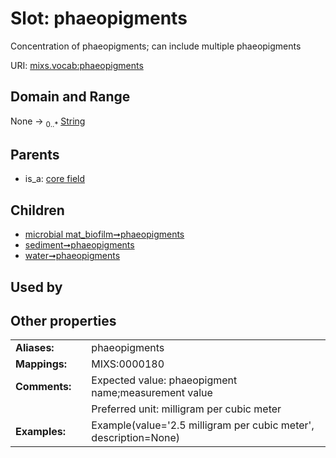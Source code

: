 
# Slot: phaeopigments


Concentration of phaeopigments; can include multiple phaeopigments

URI: [mixs.vocab:phaeopigments](https://w3id.org/mixs/vocab/phaeopigments)


## Domain and Range

None &#8594;  <sub>0..\*</sub> [String](types/String.md)

## Parents

 *  is_a: [core field](core_field.md)

## Children

 *  [microbial mat_biofilm➞phaeopigments](microbial_mat_biofilm_phaeopigments.md)
 *  [sediment➞phaeopigments](sediment_phaeopigments.md)
 *  [water➞phaeopigments](water_phaeopigments.md)

## Used by


## Other properties

|  |  |  |
| --- | --- | --- |
| **Aliases:** | | phaeopigments |
| **Mappings:** | | MIXS:0000180 |
| **Comments:** | | Expected value: phaeopigment name;measurement value |
|  | | Preferred unit: milligram per cubic meter |
| **Examples:** | | Example(value='2.5 milligram per cubic meter', description=None) |

